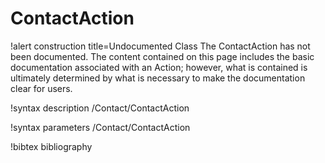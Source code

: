 <!-- MOOSE Documentation Stub: Remove this when content is added. -->

# ContactAction

!alert construction title=Undocumented Class
The ContactAction has not been documented. The content contained on this page
includes the basic documentation associated with an Action; however, what is contained is
ultimately determined by what is necessary to make the documentation clear for users.

!syntax description /Contact/ContactAction

!syntax parameters /Contact/ContactAction

!bibtex bibliography

